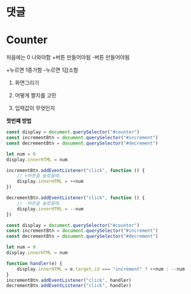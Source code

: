 # 댓글

# Counter

처음에는 0 나와야함 +버튼 만들어야됨 -버튼 만들어야됨

+누르면 1증가함 -누르면 1감소함

1. 화면그리기

2. 어떻게 짤지를 고민

3. 입력값이 무엇인지

**첫번쨰 방법**

```js
const display = document.querySelector("#counter")
const incrementBtn = document.querySelector("#increment")
const decrementBtn = document.querySelector("#decrement")

let num = 0
display.innerHTML = num

incrementBtn.addEventListener("click", function () {
    // +버튼을 눌렀을때.
    display.innerHTML = ++num
})

decrementBtn.addEventListener("click", function () {
    // -버튼을 눌렀을때.
    display.innerHTML = --num
})
```

```js
const display = document.querySelector("#counter")
const incrementBtn = document.querySelector("#increment")
const decrementBtn = document.querySelector("#decrement")

let num = 0
display.innerHTML = num

function handler(e) {
    display.innerHTML = e.target.id === "increment" ? ++num : --num
}
incrementBtn.addEventListener("click", handler)
decrementBtn.addEventListener("click", handler)
```

